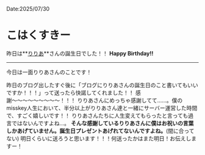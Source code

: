 Date:2025/07/30
# こはくすきー

昨日は**[りりあ](https://lirisia.io/@lilia)**さんの誕生日でした！！
**Happy Birthday!!**

---

今日は一面りりあさんのことです！

昨日のブログ出したすぐ後に「ブログにりりあさんの誕生日のこと書いてもいいですか！！！」って送ったら快諾してくれました！！
感謝〜〜〜〜〜〜〜〜〜！！！
りりあさんにめっちゃ感謝してて……。僕のmisskey人生において、半分以上がりりあさん達と一緒にサーバー運営した時間で、すごく嬉しいです！！
りりあさんたちに人生変えてもらったと言っても過言ではないんですよね…。
**そんな感謝しているりりあさんに僕はお祝いの言葉しかあげていません。誕生日プレゼントあげれてないんですよね。**(間に合ってない)
明日くらいに送ろうと思います！！！何送ったかはまた明日！お伝えしますー！
